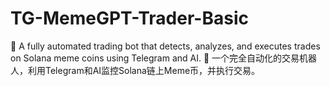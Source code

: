 # TG-MemeGPT-Trader-Basic
🚀 A fully automated trading bot that detects, analyzes, and executes trades on Solana meme coins using Telegram and AI. 🚀 一个完全自动化的交易机器人，利用Telegram和AI监控Solana链上Meme币，并执行交易。
